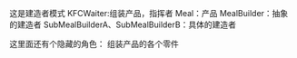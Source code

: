 这是建造者模式
KFCWaiter:组装产品，指挥者
Meal：产品
MealBuilder：抽象的建造者
SubMealBuilderA、SubMealBuilderB：具体的建造者

这里面还有个隐藏的角色：
组装产品的各个零件